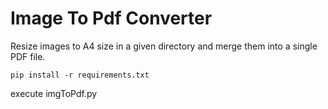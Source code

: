 # Image To Pdf Converter

Resize images to A4 size in a given directory and merge them into a single PDF file.

```
pip install -r requirements.txt

```

execute  imgToPdf.py
